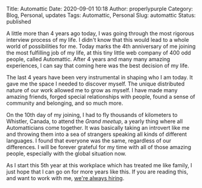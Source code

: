 Title: Automattic
Date: 2020-09-01 10:18
Author: properlypurple
Category: Blog, Personal, updates
Tags: Automattic, Personal
Slug: automattic
Status: published


A little more than 4 years ago today, I was going through the most rigorous interview process of my life. I didn't know that this would lead to a whole world of possibilities for me. Today marks the 4th anniversary of me joining the most fulfilling job of my life, at this tiny little web company of 400 odd people, called Automattic. After 4 years and many many amazing experiences, I can say that coming here was the best decision of my life.



The last 4 years have been very instrumental in shaping who I am today. It gave me the space I needed to discover myself. The unique distributed nature of our work allowed me to grow as myself. I have made many amazing friends, forged special relationships with people, found a sense of community and belonging, and so much more.



On the 10th day of my joining, I had to fly thousands of kilometers to Whistler, Canada, to attend the *Grand meetup*, a yearly thing where all Automatticians come together. It was basically taking an introvert like me and throwing them into a sea of strangers speaking all kinds of different languages. I found that everyone was the same, regardless of our differences. I will be forever grateful for my time with all of those amazing people, especially with the global situation now.


As I start this 5th year at this workplace which has treated me like family, I just hope that I can go on for more years like this. If you are reading this, and want to work with me, [we're always hiring](https://automattic.com/work-with-us/).
